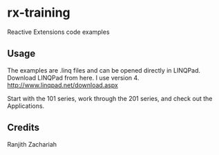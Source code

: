 # rx-training

Reactive Extensions code examples

## Usage

The examples are .linq files and can be opened directly in LINQPad. Download LINQPad from here. I use version 4.
http://www.linqpad.net/download.aspx

Start with the 101 series, work through the 201 series, and check out the Applications.

## Credits

Ranjith Zachariah